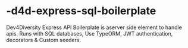 # -d4d-express-sql-boilerplate
Dev4Diversity Express API Boilerplate is aserver side element to handle apis. Runs with SQL databases, Use TypeORM, JWT authentication, decorators &amp; Custom seeders.
